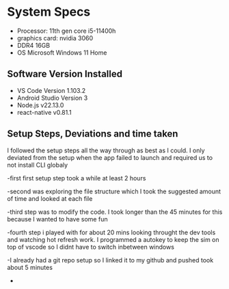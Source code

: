 # System Specs

- Processor: 11th gen core i5-11400h
- graphics card: nvidia 3060
- DDR4 16GB
- OS Microsoft Windows 11 Home


## Software Version Installed

- VS Code Version 1.103.2
- Android Studio Version 3
- Node.js v22.13.0
- react-native v0.81.1


## Setup Steps, Deviations and time taken

I followed the setup steps all the way through as best as I could. I only deviated from the setup
when the app failed to launch and required us to not install CLI globaly 


-first first setup step took a while at least 2 hours

-second was exploring the file structure which I took the suggested amount of time and looked at each file

-third step was to modify the code. I took longer than the 45 minutes for this because I wanted to have some fun 

-fourth step i played with for about 20 mins looking throught the dev tools and watching hot refresh work. I programmed a 
autokey to keep the sim on top of vscode so I didnt have to switch inbetween windows

-I already had a git repo setup so I linked it to my github and pushed took about 5 minutes

-
